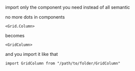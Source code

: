 import only the component you need instead of all semantic

no more dots in components

    <Grid.Column> 

becomes 

    <GridColumn>

and you import it like that

    import GridColumn from "/path/to/folder/GridColumn"
